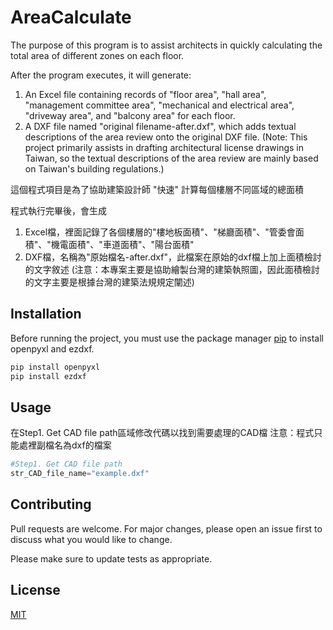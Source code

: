 # AreaCalculate

The purpose of this program is to assist architects in quickly calculating the total area of different zones on each floor.

After the program executes, it will generate:

1. An Excel file containing records of "floor area", "hall area", "management committee area", "mechanical and electrical area", "driveway area", and "balcony area" for each floor.
2. A DXF file named "original filename-after.dxf", which adds textual descriptions of the area review onto the original DXF file.
   (Note: This project primarily assists in drafting architectural license drawings in Taiwan, so the textual descriptions of the area review are mainly based on Taiwan's building regulations.)

這個程式項目是為了協助建築設計師 "快速" 計算每個樓層不同區域的總面積

程式執行完畢後，會生成
1. Excel檔，裡面記錄了各個樓層的"樓地板面積"、"梯廳面積"、"管委會面積"、"機電面積"、"車道面積"、"陽台面積"
2. DXF檔，名稱為"原始檔名-after.dxf"，此檔案在原始的dxf檔上加上面積檢討的文字敘述
   (注意：本專案主要是協助繪製台灣的建築執照圖，因此面積檢討的文字主要是根據台灣的建築法規規定闡述)


## Installation

Before running the project, you must use the package manager [pip](https://pip.pypa.io/en/stable/) to install openpyxl and ezdxf.

```bash
pip install openpyxl
pip install ezdxf
```

## Usage

在Step1. Get CAD file path區域修改代碼以找到需要處理的CAD檔
注意：程式只能處裡副檔名為dxf的檔案
```python
#Step1. Get CAD file path
str_CAD_file_name="example.dxf"
```

## Contributing

Pull requests are welcome. For major changes, please open an issue first
to discuss what you would like to change.

Please make sure to update tests as appropriate.

## License

[MIT](https://choosealicense.com/licenses/mit/)
